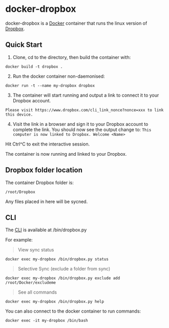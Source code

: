 # docker-dropbox

docker-dropbox is a [Docker][1] container that runs the linux version of [Dropbox][2].

## Quick Start

1. Clone, cd to the directory, then build the container with:

 `docker build -t dropbox .`

2. Run the docker container non-daemonised:

 `docker run -t --name my-dropbox dropbox`

3. The container will start running and output a link to connect it to your Dropbox account.

```This computer isn't linked to any Dropbox account...
Please visit https://www.dropbox.com/cli_link_nonce?nonce=xxx to link this device.
```

4. Visit the link in a browser and sign it to your Dropbox account to complete the link. You should now see the output change to:
`This computer is now linked to Dropbox. Welcome <Name>`

Hit Ctrl^C to exit the interactive session.

The container is now running and linked to your Dropbox. 

## Dropbox folder location
The container Dropbox folder is:

`/root/Dropbox`

Any files placed in here will be sycned.

## CLI
The [CLI][3] is available at /bin/dropbox.py

For example:

> View sync status

`docker exec my-dropbox /bin/dropbox.py status`

> Selective Sync (exclude a folder from sync)

`docker exec my-dropbox /bin/dropbox.py exclude add /root/Docker/excludeme`

> See all commands

`docker exec my-dropbox /bin/dropbox.py help`

You can also connect to the docker container to run commands:

`docker exec -it my-dropbox /bin/bash`

 [1]: https://www.docker.com/
 [2]: https://www.dropbox.com/
 [3]: http://www.dropboxwiki.com/tips-and-tricks/using-the-official-dropbox-command-line-interface-cli
